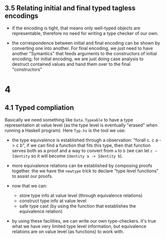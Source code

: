 ## 3.5 Relating initial and final typed tagless encodings

* if the encoding is tight, that means only well-typed objects are representable,
  therefore no need for writing a type checker of our own.

* the correspondence between initial and final encoding can be shown
  by converting one into another. For final encoding, we just need to have
  another "Symantics" that feeds arguments to the constructors of initial encoding;
  for initial encoding, we are just doing case analysis to destruct contained values
  and hand them over to the final "constructors"

# 4

## 4.1 Typed compliation

Basically we need something like `Data.Typeable` to have a type representation at value level
(as the type level is eventually "erased" when running a Haskell program). Here `Typ.hs` is the tool we use:

- the type equivalence is established through a observation: "forall c. c a -> c b",
  if we can find a function that fits this type, then that function serves both as a proof
  and a way to convert from `a` to `b` (we can let `c ~ Identity` so it will become `Identity a -> Identity b`).

- more equivalence relations can be established by composing proofs together. the we have the `newtype` trick
  to declare "type level functions" to assist our proofs.

- now that we can:

    - store type info at value level (through equivalence relations)
    - construct type info at value level
    - safe type cast (by using the function that establishes the equivalence relation)

- by using these facilities, we can write our own type-checkers.
  it's true what we have very limited type level information, but equivalence relations
  are on value level (as functions) to work with.
